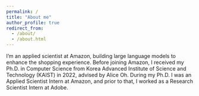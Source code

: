 ```yaml
---
permalink: /
title: "About me"
author_profile: true
redirect_from: 
  - /about/
  - /about.html
---
```


I’m an applied scientist at Amazon, building large language models to enhance the shopping experience. Before joining Amazon, I received my Ph.D. in Computer Science from Korea Advanced Institute of Science and Technology (KAIST) in 2022, advised by Alice Oh. During my Ph.D. I was an Applied Scientist Intern at Amazon, and prior to that, I worked as a Research Scientist Intern at Adobe.
